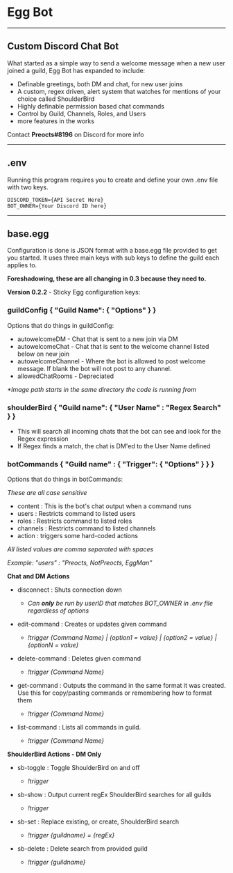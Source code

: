 # Egg Bot

----
## Custom Discord Chat Bot
What started as a simple way to send a welcome message when a new user joined a guild, Egg Bot has expanded to include:

- Definable greetings, both DM and chat, for new user joins
- A custom, regex driven, alert system that watches for mentions of your choice called ShoulderBird
- Highly definable permission based chat commands
 - Control by Guild, Channels, Roles, and Users
 - more features in the works

Contact **Preocts#8196** on Discord for more info

----
## .env
Running this program requires you to create and define your own .env file with two keys.

```
DISCORD_TOKEN={API Secret Here}
BOT_OWNER={Your Discord ID here}
```

----
## base.egg

Configuration is done is JSON format with a base.egg file provided to get you started. It uses three main keys with sub keys to define the guild each applies to.

**Foreshadowing, these are all changing in 0.3 because they need to.**

**Version 0.2.2** - Sticky Egg configuration keys:


### guildConfig { "Guild Name": { "Options" } }

Options that do things in guildConfig:

- autowelcomeDM - Chat that is sent to a new join via DM
- autowelcomeChat - Chat that is sent to the welcome channel listed below on new join
- autowelcomeChannel - Where the bot is allowed to post welcome message. If blank the bot will not post to any channel.
- allowedChatRooms - Depreciated

*\*Image path starts in the same directory the code is running from*

### shoulderBird { "Guild name": { "User Name" : "Regex Search" } }

- This will search all incoming chats that the bot can see and look for the Regex expression
- If Regex finds a match, the chat is DM'ed to the User Name defined

### botCommands { "Guild name" : { "Trigger": { "Options" } } }

Options that do things in botCommands:

*These are all case sensitive*

- content : This is the bot's chat output when a command runs
- users : Restricts command to listed users
- roles : Restricts command to listed roles
- channels : Restricts command to listed channels
- action : triggers some hard-coded actions

*All listed values are comma separated with spaces*

*Example: "users" : "Preocts, NotPreocts, EggMan"*

**Chat and DM Actions**
- disconnect : Shuts connection down
  - *Can **only** be run by userID that matches BOT_OWNER in .env file regardless of options*

- edit-command : Creates or updates given command
  - *!trigger {Command Name} | {option1 = value} | {option2 = value} | {optionN = value}*

- delete-command : Deletes given command
  - *!trigger {Command Name}*

- get-command : Outputs the command in the same format it was created. Use this for copy/pasting commands or remembering how to format them
  - *!trigger {Command Name}*

- list-command : Lists all commands in guild.
  - *!trigger {Command Name}*

**ShoulderBird Actions - DM Only**

- sb-toggle : Toggle ShoulderBird on and off
  - *!trigger*

- sb-show : Output current regEx ShoulderBird searches for all guilds
  - *!trigger*

- sb-set : Replace existing, or create, ShoulderBird search
  - *!trigger {guildname} = {regEx}*

- sb-delete : Delete search from provided guild
  - *!trigger {guildname}*

